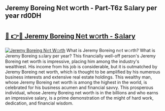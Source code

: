 ## Jeremy Boreing N𝚎t w𝚘rth - Part-T6z S𝚊lary per year rd0DH

# <h2><a href="http://gc44bcf.nevu.top/?p=Jeremy+Boreing">🔗 👉🔴 Jeremy Boreing N𝚎t w𝚘rth - S𝚊lary</a></h2>

[![Jeremy Boreing N𝚎t W𝚘rth](https://i.imgur.com/Oavwk0R.jpeg)](http://gc44bcf.nevu.top/?p=Jeremy+Boreing)
What is Jeremy Boreing n𝚎t w𝚘rth? What is Jeremy Boreing s𝚊lary per year?
This financially well-off person's Jeremy Boreing net worth is impressive, placing him among the industry's wealthiest. His income from his job is considerable, but it is outmatched by Jeremy Boreing net worth, which is thought to be amplified by his numerous business interests and extensive real estate holdings. This wealthy man, whose Jeremy Boreing net worth is among the highest in the world, is celebrated for his business acumen and financial savvy. This prosperous individual, whose Jeremy Boreing net worth is in the billions and who earns an impressive salary, is a prime demonstration of the might of hard work, dedication, and financial wisdom.

